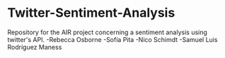 # Twitter-Sentiment-Analysis
Repository for the AIR project concerning a sentiment analysis using twitter's API.
-Rebecca Osborne
-Sofía Pita
-Nico Schimdt
-Samuel Luis Rodríguez Maness 
